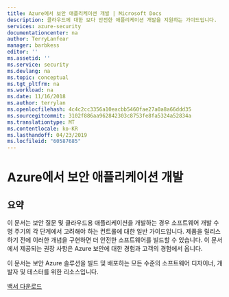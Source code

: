 ```yaml
---
title: Azure에서 보안 애플리케이션 개발 | Microsoft Docs
description: 클라우드에 대한 보다 안전한 애플리케이션 개발을 지원하는 가이드입니다.
services: azure-security
documentationcenter: na
author: TerryLanfear
manager: barbkess
editor: ''
ms.assetid: ''
ms.service: security
ms.devlang: na
ms.topic: conceptual
ms.tgt_pltfrm: na
ms.workload: na
ms.date: 11/16/2018
ms.author: terrylan
ms.openlocfilehash: 4c4c2cc3356a10eacbb5460fae27a0a8a66ddd35
ms.sourcegitcommit: 3102f886aa962842303c8753fe8fa5324a52834a
ms.translationtype: MT
ms.contentlocale: ko-KR
ms.lasthandoff: 04/23/2019
ms.locfileid: "60587685"
---
```

# <a name="develop-secure-applications-on-azure"></a>Azure에서 보안 애플리케이션 개발
## <a name="abstract"></a>요약
이 문서는 보안 질문 및 클라우드용 애플리케이션을 개발하는 경우 소프트웨어 개발 수명 주기의 각 단계에서 고려해야 하는 컨트롤에 대한 일반 가이드입니다. 제품을 릴리스하기 전에 이러한 개념을 구현하면 더 안전한 소프트웨어를 빌드할 수 있습니다. 이 문서에서 제공되는 권장 사항은 Azure 보안에 대한 경험과 고객의 경험에서 옵니다.

이 문서는 보안 Azure 솔루션을 빌드 및 배포하는 모든 수준의 소프트웨어 디자이너, 개발자 및 테스터를 위한 리소스입니다.

[백서 다운로드](https://azure.microsoft.com/mediahandler/files/resourcefiles/develop-secure-applications-on-azure/Develop%20secure%20applications%20on%20Azure.pdf)
